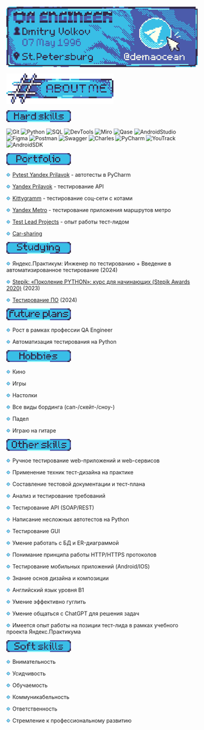 [![Header](https://github.com/GorgeousTV/GorgeousTV/blob/main/Header/banner.png)](https://t.me/demaocean)

![About Me](https://github.com/GorgeousTV/GorgeousTV/blob/main/About_Me/aboutme.png)

![Hard skills](https://github.com/GorgeousTV/GorgeousTV/blob/main/Hard%20skills/pl2.png)

![Git](https://img.shields.io/badge/Git-white?style=for-the-badge&logo=git&logoColor=39bee6)
![Python](https://img.shields.io/badge/Python-white?style=for-the-badge&logo=python&logoColor=39bee6)
![SQL](https://img.shields.io/badge/sql-white?style=for-the-badge&logo=mysql&logoColor=39bee6)
![DevTools](https://img.shields.io/badge/DevTools-white?style=for-the-badge&logo=googlechrome&logoColor=39bee6)
![Miro](https://img.shields.io/badge/Miro-white?style=for-the-badge&logo=miro&&logoColor=39bee6)
![Qase](https://img.shields.io/badge/Qase-white?style=for-the-badge&logo=qase&logoColor=39bee6)
![AndroidStudio](https://img.shields.io/badge/Android_Studio-white?style=for-the-badge&logo=AndroidStudio&logoColor=39bee6)
![Figma](https://img.shields.io/badge/Figma-white?style=for-the-badge&logo=figma&logoColor=39bee6)
![Postman](https://img.shields.io/badge/Postman-white?style=for-the-badge&logo=postman&logoColor=39bee6)
![Swagger](https://img.shields.io/badge/Swagger-white?style=for-the-badge&logo=swagger&logoColor=39bee6)
![Charles](https://img.shields.io/badge/Charles-white?style=for-the-badge&logo=charles&logoColor=39bee6)
![PyCharm](https://img.shields.io/badge/PyCharm-white?style=for-the-badge&logo=pycharm&logoColor=39bee6)
![YouTrack](https://img.shields.io/badge/YouTrack/Jira-white?style=for-the-badge&logo=jira&logoColor=39bee6)
![AndroidSDK](https://img.shields.io/badge/Android_Studio-white?style=for-the-badge&logo=androidstudio&logoColor=39bee6)

![Portfolio](https://github.com/GorgeousTV/GorgeousTV/blob/main/Portfolio/pl4.png)

![v2](https://github.com/GorgeousTV/GorgeousTV/blob/main/v2/v2.png) [Pytest Yandex Prilavok](https://github.com/GorgeousTV/Pytest-API-Yandex.Prilavok) - автотесты в PyCharm

![v2](https://github.com/GorgeousTV/GorgeousTV/blob/main/v2/v2.png) [Yandex Prilavok](https://github.com/GorgeousTV/Yandex-Prilavok) - тестирование API

![v2](https://github.com/GorgeousTV/GorgeousTV/blob/main/v2/v2.png) [Kittygramm](https://github.com/GorgeousTV/Kittygramm) - тестирование соц-сети с котами

![v2](https://github.com/GorgeousTV/GorgeousTV/blob/main/v2/v2.png) [Yandex Metro](https://github.com/GorgeousTV/Yandex-Metro) - тестирование приложения маршрутов метро

![v2](https://github.com/GorgeousTV/GorgeousTV/blob/main/v2/v2.png) [Test Lead Projects](https://github.com/GorgeousTV/Test-lead-project) - опыт работы тест-лидом

![v2](https://github.com/GorgeousTV/GorgeousTV/blob/main/v2/v2.png) [Car-sharing](https://github.com/GorgeousTV/Carsharing)

![Studying](https://github.com/GorgeousTV/GorgeousTV/blob/main/Studying/pl5.png)

![v2](https://github.com/GorgeousTV/GorgeousTV/blob/main/v2/v2.png) Яндекс.Практикум: Инженер по тестированию + Введение в автоматизированное тестирование (2024)

![v2](https://github.com/GorgeousTV/GorgeousTV/blob/main/v2/v2.png)  [Stepik: «Поколение PYTHON»: курс для начинающих (Stepik Awards 2020)](https://stepik.org/cert/2190910?lang=en) (2023)

![v2](https://github.com/GorgeousTV/GorgeousTV/blob/main/v2/v2.png) [Тестирование ПО](https://stepik.org/cert/2378119?lang=en) (2024)
 
![Future plans](https://github.com/GorgeousTV/GorgeousTV/blob/main/Future%20plans/pl6.png)

![v2](https://github.com/GorgeousTV/GorgeousTV/blob/main/v2/v2.png) Рост в рамках профессии QA Engineer

![v2](https://github.com/GorgeousTV/GorgeousTV/blob/main/v2/v2.png) Автоматизация тестирования на Python

![Hobbies](https://github.com/GorgeousTV/GorgeousTV/blob/main/Hobbies/pl7.png)

![v2](https://github.com/GorgeousTV/GorgeousTV/blob/main/v2/v2.png) Кино

![v2](https://github.com/GorgeousTV/GorgeousTV/blob/main/v2/v2.png) Игры

![v2](https://github.com/GorgeousTV/GorgeousTV/blob/main/v2/v2.png) Настолки

![v2](https://github.com/GorgeousTV/GorgeousTV/blob/main/v2/v2.png) Все виды бординга (сап-/скейт-/сноу-)

![v2](https://github.com/GorgeousTV/GorgeousTV/blob/main/v2/v2.png) Падел

![v2](https://github.com/GorgeousTV/GorgeousTV/blob/main/v2/v2.png) Играю на гитаре

![Other skills](https://github.com/GorgeousTV/GorgeousTV/blob/main/Other%20skills/pl3.png)

![v2](https://github.com/GorgeousTV/GorgeousTV/blob/main/v2/v2.png) Ручное тестирование web-приложений и web-сервисов

![v2](https://github.com/GorgeousTV/GorgeousTV/blob/main/v2/v2.png) Применение техник тест-дизайна на практике

![v2](https://github.com/GorgeousTV/GorgeousTV/blob/main/v2/v2.png) Составление тестовой документации и тест-плана

![v2](https://github.com/GorgeousTV/GorgeousTV/blob/main/v2/v2.png) Анализ и тестирование требований

![v2](https://github.com/GorgeousTV/GorgeousTV/blob/main/v2/v2.png) Тестирование API (SOAP/REST)

![v2](https://github.com/GorgeousTV/GorgeousTV/blob/main/v2/v2.png) Написание несложных автотестов на Python

![v2](https://github.com/GorgeousTV/GorgeousTV/blob/main/v2/v2.png) Тестирование GUI

![v2](https://github.com/GorgeousTV/GorgeousTV/blob/main/v2/v2.png) Умение работать с БД и ER-диаграммой

![v2](https://github.com/GorgeousTV/GorgeousTV/blob/main/v2/v2.png) Понимание принципа работы HTTP/HTTPS протоколов

![v2](https://github.com/GorgeousTV/GorgeousTV/blob/main/v2/v2.png) Тестирование мобильных приложений (Android/IOS)

![v2](https://github.com/GorgeousTV/GorgeousTV/blob/main/v2/v2.png) Знание основ дизайна и композиции

![v2](https://github.com/GorgeousTV/GorgeousTV/blob/main/v2/v2.png) Английский язык уровня B1

![v2](https://github.com/GorgeousTV/GorgeousTV/blob/main/v2/v2.png) Умение эффективно гуглить

![v2](https://github.com/GorgeousTV/GorgeousTV/blob/main/v2/v2.png) Умение общаться с ChatGPT для решения задач

![v2](https://github.com/GorgeousTV/GorgeousTV/blob/main/v2/v2.png) Имеется опыт работы на позиции тест-лида в рамках учебного проекта Яндекс.Практикума 

![Soft skills](https://github.com/GorgeousTV/GorgeousTV/blob/main/Soft%20skills/pl1.png)

![v2](https://github.com/GorgeousTV/GorgeousTV/blob/main/v2/v2.png) Внимательность

![v2](https://github.com/GorgeousTV/GorgeousTV/blob/main/v2/v2.png) Усидчивость

![v2](https://github.com/GorgeousTV/GorgeousTV/blob/main/v2/v2.png) Обучаемость

![v2](https://github.com/GorgeousTV/GorgeousTV/blob/main/v2/v2.png) Коммуникабельность

![v2](https://github.com/GorgeousTV/GorgeousTV/blob/main/v2/v2.png) Ответственность

![v2](https://github.com/GorgeousTV/GorgeousTV/blob/main/v2/v2.png) Стремление к профессиональному развитию